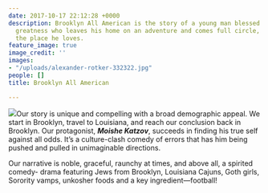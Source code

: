 ```yaml
---
date: 2017-10-17 22:12:28 +0000
description: Brooklyn All American is the story of a young man blessed with unintentional
  greatness who leaves his home on an adventure and comes full circle, returning to
  the place he loves.
feature_image: true
image_credit: ''
images:
- "/uploads/alexander-rotker-332322.jpg"
people: []
title: Brooklyn All American

---
```

![](/uploads/brooklyn_all_american_poster.jpg)Our story is unique and compelling with a broad demographic appeal. We start in Brooklyn, travel to Louisiana, and reach our conclusion back in Brooklyn. Our protagonist, ***Moishe Katzov***, succeeds in finding his true self against all odds. It’s a culture-clash comedy of errors that has him being pushed and pulled in unimaginable directions.

Our narrative is noble, graceful, raunchy at times, and above all, a spirited comedy- drama featuring Jews from Brooklyn, Louisiana Cajuns, Goth girls, Sorority vamps, unkosher foods and a key ingredient—football!